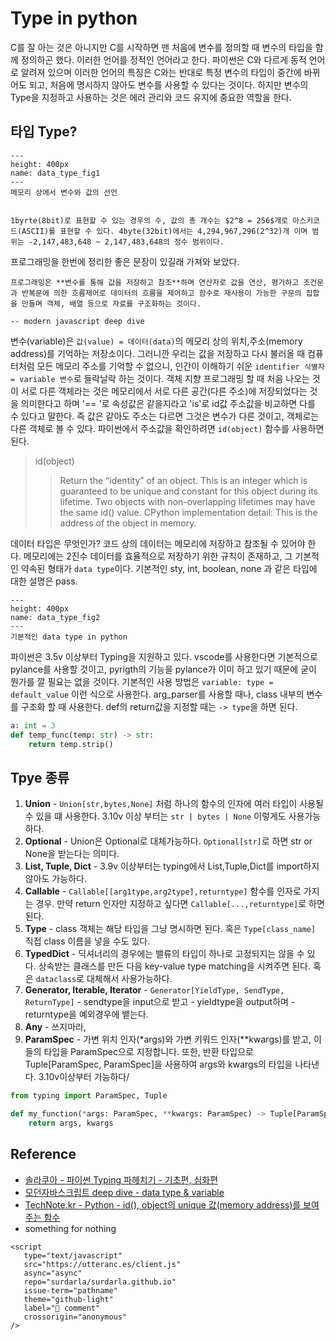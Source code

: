 # Type in python

C를 잘 아는 것은 아니지만 C를 시작하면 맨 처음에 변수를 정의할 때 변수의 타입을 함께 정의하곤 했다. 이러한 언어를 정적인 언어라고 한다. 파이썬은 C와 다르게 동적 언어로 알려져 있으며 이러한 언어의 특징은 C와는 반대로 특정 변수의 타입이 중간에 바뀌어도 되고, 처음에 명시하지 않아도 변수를 사용할 수 있다는 것이다. 하지만 변수의 Type을 지정하고 사용하는 것은 에러 관리와 코드 유지에 중요한 역할을 한다.

## 타입 Type?

```{figure} ../../images/data_type_1.png
---
height: 400px
name: data_type_fig1
---
메모리 상에서 변수와 값의 선언
```

```{margin} byte

1byrte(8bit)로 표현할 수 있는 경우의 수, 값의 총 개수는 $2^8 = 256$개로 아스키코드(ASCII)를 표현할 수 있다. 4byte(32bit)에서는 4,294,967,296(2^32)개 이며 범위는 -2,147,483,648 ~ 2,147,483,648의 정수 범위이다.
```

프로그래밍을 한번에 정리한 좋은 문장이 있길래 가져와 보았다.

```{epigraph}
프로그래밍은 **변수를 통해 값을 저장하고 참조**하며 연산자로 값을 연산, 평가하고 조건문과 반복문에 의한 흐름제어로 데이터의 흐름을 제어하고 함수로 재사용이 가능한 구문의 집합을 만들며 객체, 배열 등으로 자료를 구조화하는 것이다.

-- modern javascript deep dive
```

변수(variable)은 `값(value) = 데이터(data)`의 메모리 상의 위치,주소(memory address)를 기억하는 저장소이다. 그러니깐 우리는 값을 저장하고 다시 불러올 때 컴퓨터처럼 모든 메모리 주소를 기억할 수 없으니, 인간이 이해하기 쉬운 `identifier 식별자 = variable 변수`로 들락날락 하는 것이다. 객체 지향 프로그래밍 할 때 처음 나오는 것이 서로 다른 객체라는 것은 메모리에서 서로 다른 공간(다른 주소)에 저장되었다는 것을 의미한다고 하며 '== '로 속성값은 같을지라고 'is'로 id값 주소값을 비교하면 다를 수 있다고 말한다. 즉 값은 같아도 주소는 다르면 그것은 변수가 다른 것이고, 객체로는 다른 객체로 볼 수 있다. 파이썬에서 주소값을 확인하려면 `id(object)` 함수를 사용하면 된다.

> id(object)
>> Return the “identity” of an object. This is an integer which is guaranteed to be unique and constant for this object during its lifetime. Two objects with non-overlapping lifetimes may have the same id() value.
>> CPython implementation detail: This is the address of the object in memory.

데이터 타입은 무엇인가? 코드 상의 데이터는 메모리에 저장하고 참조될 수 있어야 한다. 메모리에는 2진수 데이터를 효율적으로 저장하기 위한 규칙이 존재하고, 그 기본적인 약속된 형태가 `data type`이다. 기본적인 sty, int, boolean, none 과 같은 타입에 대한 설명은 pass.

```{figure} ../../images/data_type_2.jpg
---
height: 400px
name: data_type_fig2
---
기본적인 data type in python
```

파이썬은 3.5v 이상부터 Typing을 지원하고 있다. vscode를 사용한다면 기본적으로 pylance를 사용할 것이고, pyrigth의 기능을 pylance가 이미 하고 있기 때문에 굳이 뭔가를 깔 필요는 없을 것이다. 기본적인 사용 방법은 `variable: type = default_value` 이런 식으로 사용한다. arg_parser를 사용할 때나, class 내부의 변수를 구조화 할 때 사용한다. def의 return값을 지정할 때는 `-> type`을 하면 된다.

```python
a: int = 3
def temp_func(temp: str) -> str:
    return temp.strip()
```

## Tpye 종류

1. **Union** -
`Union[str,bytes,None]` 처럼 하나의 함수의 인자에 여러 타입이 사용될 수 있을 떄 사용한다. 3.10v 이상 부터는 `str | bytes | None` 이렇게도 사용가능하다.
2. **Optional** -
Union은 Optional로 대체가능하다. `Optional[str]`로 하면 str or None을 받는다는 의미다.
3. **List, Tuple, Dict** -
3.9v 이상부터는 typing에서 List,Tuple,Dict를 import하지 않아도 가능하다.
4. **Callable** -
`Callable[[arg1type,arg2type],returntype]` 함수를 인자로 가지는 경우. 만약 return 인자만 지정하고 싶다면 `Callable[...,returntype]`로 하면 된다.
5. **Type** -
class 객체는 해당 타입을 그냥 명시하면 된다. 혹은 `Type[class_name]` 직접 class 이름을 넣을 수도 있다.
6. **TypedDict** -
딕셔너리의 경우에는 밸류의 타입이 하나로 고정되지는 않을 수 있다. 상속받는 클래스를 만든 다음 key-value type matching을 시켜주면 된다. 혹은 `dataclass`로 대체해서 사용가능하다.
7. **Generator, Iterable, Iterator** -
`Generator[YieldType, SendType, ReturnType]` - sendtype을 input으로 받고 - yieldtype을 output하며 - returntype을 예외경우에 뱉는다.
8. **Any** -
쓰지마라,
9. **ParamSpec** - 가변 위치 인자(*args)와 가변 키워드 인자(**kwargs)를 받고, 이들의 타입을 ParamSpec으로 지정합니다. 또한, 반환 타입으로 Tuple[ParamSpec, ParamSpec]을 사용하여 args와 kwargs의 타입을 나타낸다. 3.10v이상부터 가능하다/

```python
from typing import ParamSpec, Tuple

def my_function(*args: ParamSpec, **kwargs: ParamSpec) -> Tuple[ParamSpec, ParamSpec]:
    return args, kwargs
```

## Reference

- [솔라쿠아 - 파이썬 Typing 파헤치기 - 기초편, 심화편](https://sjquant.tistory.com/68)
- [모던자바스크립트 deep dive - data type & variable](https://poiemaweb.com/js-data-type-variable)
- [TechNote.kr - Python - id(), object의 unique 값(memory address)를 보여주는 함수](https://technote.kr/289)
- something for nothing


```{raw} html
<script
   type="text/javascript"
   src="https://utteranc.es/client.js"
   async="async"
   repo="surdarla/surdarla.github.io"
   issue-term="pathname"
   theme="github-light"
   label="💬 comment"
   crossorigin="anonymous"
/>
```